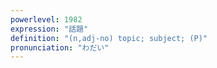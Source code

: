 ```yaml
---
powerlevel: 1982
expression: "話題"
definition: "(n,adj-no) topic; subject; (P)"
pronunciation: "わだい"
---
```

